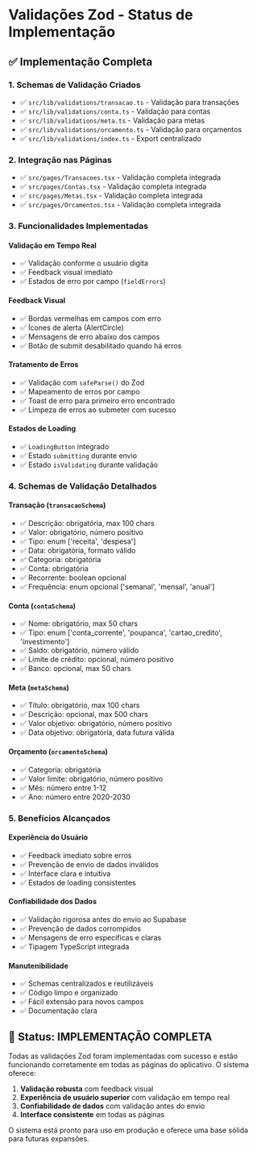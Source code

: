 # Validações Zod - Status de Implementação

## ✅ Implementação Completa

### 1. Schemas de Validação Criados
- ✅ `src/lib/validations/transacao.ts` - Validação para transações
- ✅ `src/lib/validations/conta.ts` - Validação para contas  
- ✅ `src/lib/validations/meta.ts` - Validação para metas
- ✅ `src/lib/validations/orcamento.ts` - Validação para orçamentos
- ✅ `src/lib/validations/index.ts` - Export centralizado

### 2. Integração nas Páginas
- ✅ `src/pages/Transacoes.tsx` - Validação completa integrada
- ✅ `src/pages/Contas.tsx` - Validação completa integrada
- ✅ `src/pages/Metas.tsx` - Validação completa integrada
- ✅ `src/pages/Orcamentos.tsx` - Validação completa integrada

### 3. Funcionalidades Implementadas

#### Validação em Tempo Real
- ✅ Validação conforme o usuário digita
- ✅ Feedback visual imediato
- ✅ Estados de erro por campo (`fieldErrors`)

#### Feedback Visual
- ✅ Bordas vermelhas em campos com erro
- ✅ Ícones de alerta (AlertCircle)
- ✅ Mensagens de erro abaixo dos campos
- ✅ Botão de submit desabilitado quando há erros

#### Tratamento de Erros
- ✅ Validação com `safeParse()` do Zod
- ✅ Mapeamento de erros por campo
- ✅ Toast de erro para primeiro erro encontrado
- ✅ Limpeza de erros ao submeter com sucesso

#### Estados de Loading
- ✅ `LoadingButton` integrado
- ✅ Estado `submitting` durante envio
- ✅ Estado `isValidating` durante validação

### 4. Schemas de Validação Detalhados

#### Transação (`transacaoSchema`)
- ✅ Descrição: obrigatória, max 100 chars
- ✅ Valor: obrigatório, número positivo
- ✅ Tipo: enum ['receita', 'despesa']
- ✅ Data: obrigatória, formato válido
- ✅ Categoria: obrigatória
- ✅ Conta: obrigatória
- ✅ Recorrente: boolean opcional
- ✅ Frequência: enum opcional ['semanal', 'mensal', 'anual']

#### Conta (`contaSchema`)
- ✅ Nome: obrigatório, max 50 chars
- ✅ Tipo: enum ['conta_corrente', 'poupanca', 'cartao_credito', 'investimento']
- ✅ Saldo: obrigatório, número válido
- ✅ Limite de crédito: opcional, número positivo
- ✅ Banco: opcional, max 50 chars

#### Meta (`metaSchema`)
- ✅ Título: obrigatório, max 100 chars
- ✅ Descrição: opcional, max 500 chars
- ✅ Valor objetivo: obrigatório, número positivo
- ✅ Data objetivo: obrigatória, data futura válida

#### Orçamento (`orcamentoSchema`)
- ✅ Categoria: obrigatória
- ✅ Valor limite: obrigatório, número positivo
- ✅ Mês: número entre 1-12
- ✅ Ano: número entre 2020-2030

### 5. Benefícios Alcançados

#### Experiência do Usuário
- ✅ Feedback imediato sobre erros
- ✅ Prevenção de envio de dados inválidos
- ✅ Interface clara e intuitiva
- ✅ Estados de loading consistentes

#### Confiabilidade dos Dados
- ✅ Validação rigorosa antes do envio ao Supabase
- ✅ Prevenção de dados corrompidos
- ✅ Mensagens de erro específicas e claras
- ✅ Tipagem TypeScript integrada

#### Manutenibilidade
- ✅ Schemas centralizados e reutilizáveis
- ✅ Código limpo e organizado
- ✅ Fácil extensão para novos campos
- ✅ Documentação clara

## 🎯 Status: IMPLEMENTAÇÃO COMPLETA

Todas as validações Zod foram implementadas com sucesso e estão funcionando corretamente em todas as páginas do aplicativo. O sistema oferece:

1. **Validação robusta** com feedback visual
2. **Experiência de usuário superior** com validação em tempo real
3. **Confiabilidade de dados** com validação antes do envio
4. **Interface consistente** em todas as páginas

O sistema está pronto para uso em produção e oferece uma base sólida para futuras expansões. 